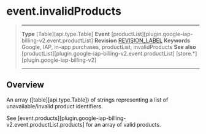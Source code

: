 # event.invalidProducts

> --------------------- ------------------------------------------------------------------------------------------
> __Type__              [Table][api.type.Table]
> __Event__             [productList][plugin.google-iap-billing-v2.event.productList]
> __Revision__          [REVISION_LABEL](REVISION_URL)
> __Keywords__          Google, IAP, in-app purchases, productList, invalidProducts
> __See also__			[productList][plugin.google-iap-billing-v2.event.productList]
>						[store.*][plugin.google-iap-billing-v2]
> --------------------- ------------------------------------------------------------------------------------------

## Overview

An array ([table][api.type.Table]) of strings representing a list of unavailable/invalid product identifiers.

See [event.products][plugin.google-iap-billing-v2.event.productList.products] for an array of valid products.
